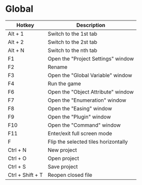 # Global

| Hotkey           | Description                          |
| ---------------- | ------------------------------------ |
| Alt + 1          | Switch to the 1st tab                |
| Alt + 2          | Switch to the 2st tab                |
| Alt + N          | Switch to the nth tab                |
| F1               | Open the "Project Settings" window   |
| F2               | Rename                               |
| F3               | Open the "Global Variable" window    |
| F4               | Run the game                         |
| F6               | Open the "Object Attribute" window   |
| F7               | Open the "Enumeration" window        |
| F8               | Open the "Easing" window             |
| F9               | Open the "Plugin" window             |
| F10              | Open the "Command" window            |
| F11              | Enter/exit full screen mode          |
| F                | Flip the selected tiles horizontally |
| Ctrl + N         | New project                          |
| Ctrl + O         | Open project                         |
| Ctrl + S         | Save project                         |
| Ctrl + Shift + T | Reopen closed file                   |
